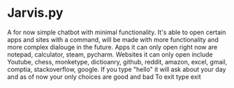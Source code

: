 # Jarvis.py
A for now simple chatbot with minimal functionality. It's able to open certain apps and sites with a command, will be made with more functionality and more complex dialouge in the future.
Apps it can only open right now are notepad, calculator, steam, pycharm.
Websites it can only open include Youtube, chess, monketype, dictioanry, github, reddit, amazon, excel, gmail, comptia, stackoverflow, google.
If you type "hello" it will ask about your day and as of now your only choices are good and bad 
To exit type exit
